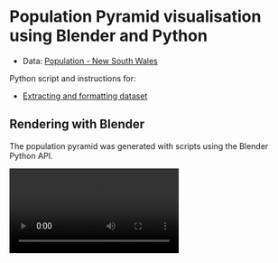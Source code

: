 # Population Pyramid visualisation using Blender and Python 
- Data: [Population - New South Wales](https://www.abs.gov.au/statistics/people/population/national-state-and-territory-population/sep-2021/3101051.xlsx)

Python script and instructions for:
- [Extracting and formatting dataset](/scripts/Data%20Generation.ipynb)


## Rendering with Blender
The population pyramid was generated with scripts using the Blender Python API.  

![population graph](/images/0001-0170.mkv)
